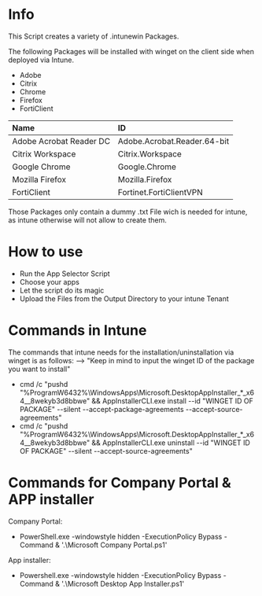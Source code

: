 # Info

This Script creates a variety of .intunewin Packages.

The following Packages will be installed with winget on the client side when deployed via Intune.
- Adobe
- Citrix
- Chrome
- Firefox
- FortiClient

| Name                    | ID                          |
| :-----------------------| :---------------------------|
| Adobe Acrobat Reader DC | Adobe.Acrobat.Reader.64-bit |
| Citrix Workspace        | Citrix.Workspace            |
| Google Chrome           | Google.Chrome               |
| Mozilla Firefox         | Mozilla.Firefox             | 
| FortiClient             | Fortinet.FortiClientVPN     |

Those Packages only contain a dummy .txt File wich is needed for intune, as intune otherwise will not allow to create them.


# How to use

- Run the App Selector Script
- Choose your apps
- Let the script do its magic
- Upload the Files from the Output Directory to your intune Tenant 

# Commands in Intune

The commands that intune needs for the installation/uninstallation via winget is as follows: -->
"Keep in mind to input the winget ID of the package you want to install"

- cmd /c "pushd "%ProgramW6432%\WindowsApps\Microsoft.DesktopAppInstaller_*_x64__8wekyb3d8bbwe" && AppInstallerCLI.exe install --id "WINGET ID OF PACKAGE" --silent --accept-package-agreements --accept-source-agreements"
- cmd /c "pushd "%ProgramW6432%\WindowsApps\Microsoft.DesktopAppInstaller_*_x64__8wekyb3d8bbwe" && AppInstallerCLI.exe uninstall --id "WINGET ID OF PACKAGE" --silent --accept-source-agreements"



# Commands for Company Portal & APP installer
Company Portal:
- PowerShell.exe -windowstyle hidden -ExecutionPolicy Bypass -Command & '.\Microsoft Company Portal.ps1'

App installer:
- Powershell.exe -windowstyle hidden -ExecutionPolicy Bypass -Command & '.\Microsoft Desktop App Installer.ps1'

